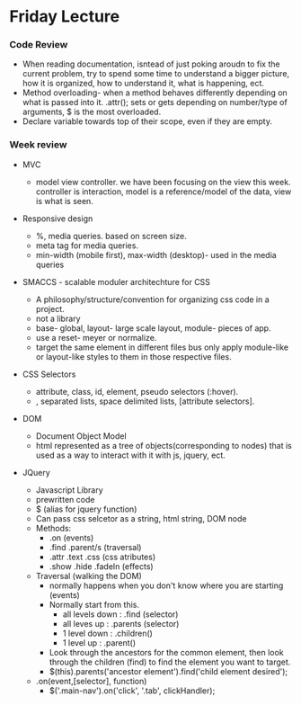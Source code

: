 # Friday Lecture 
### Code Review
- When reading documentation, isntead of just poking aroudn to fix the current problem, try to spend some time to understand a bigger picture, how it is organized, how to understand it, what is happening, ect.
- Method overloading- when a method behaves differently depending on what is passed into it. .attr(); sets or gets depending on number/type of arguments, $ is the most overloaded. 
- Declare variable towards top of their scope, even if they are empty.

### Week review
- MVC
  - model view controller. we have been focusing on the view this week. controller is interaction, model is a reference/model of the data, view is what is seen. 

- Responsive design
  - %, media queries. based on screen size. 
  - meta tag for media queries. 
  - min-width (mobile first), max-width (desktop)- used in the media queries

- SMACCS - scalable moduler architechture for CSS
  - A philosophy/structure/convention for organizing css code in a project.
  - not a library
  - base- global, layout- large scale layout, module- pieces of app.
  - use a reset- meyer or normalize. 
  - target the same element in different files bus only apply module-like or layout-like styles to them in those respective files.

- CSS Selectors
  - attribute, class, id, element, pseudo selectors (:hover).
  - , separated lists, space delimited lists, [attribute selectors]. 

- DOM
  - Document Object Model
  - html represented as a tree of objects(corresponding to nodes) that is used as a way to interact with it with js, jquery, ect.

- JQuery
  - Javascript Library
  - prewritten code
  - $ (alias for jquery function)
  - Can pass css selcetor as a string, html string, DOM node
  - Methods:
    - .on (events)
    - .find .parent/s (traversal) 
    - .attr .text .css (css atributes)
    - .show .hide .fadeIn (effects)
  - Traversal (walking the DOM) 
    - normally happens when you don't know where you are starting (events)
    - Normally start from this.
      - all levels down : .find (selector)
      - all leves up : .parents (selector)
      - 1 level down : .children()
      - 1 level up : .parent()
    - Look through the ancestors for the common element, then look through the children (find) to find the element you want to target.
    - $(this).parents('ancestor element').find('child element desired');
  - .on(event,[selector], function)
    - $('.main-nav').on('click', '.tab', clickHandler);
    